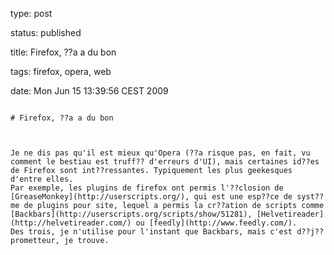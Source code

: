 type: post
status: published
title: Firefox, ??a a du bon 
tags: firefox, opera, web
date: Mon Jun 15 13:39:56 CEST 2009
~~~~~~
# Firefox, ??a a du bon 

Je ne dis pas qu'il est mieux qu'Opera (??a risque pas, en fait, vu comment le bestiau est truff?? d'erreurs d'UI), mais certaines id??es de Firefox sont int??ressantes. Typiquement les plus geekesques d'entre elles.  
Par exemple, les plugins de firefox ont permis l'??closion de [GreaseMonkey](http://userscripts.org/), qui est une esp??ce de syst??me de plugins pour site, lequel a permis la cr??ation de scripts comme [Backbars](http://userscripts.org/scripts/show/51281), [Helvetireader](http://helvetireader.com/) ou [feedly](http://www.feedly.com/).  
Des trois, je n'utilise pour l'instant que Backbars, mais c'est d??j?? prometteur, je trouve.